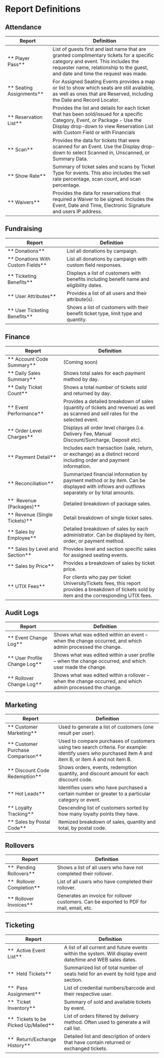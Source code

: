 # Report Definitions

## Attendance

| **Report** | **Definition** |
| --- | --- |
| ** Player Pass** | List of guests first and last name that are granted complimentary tickets for a specific category and event. This includes the requester name, relationship to the guest, and date and time the request was made. |
| ** Seating Assignments** | For Assigned Seating Events provides a map or list to show which seats are still available, as well as ones that are Reserved, including the Date and Record Locator. |
| ** Reservation List** | Provides the list and details for each ticket that has been sold/issued for a specific Category, Event, or Package - Use the Display drop-down to view Reservation List with Custom Field or with Financials |
| ** Scan** | Provides the data for tickets that were scanned for an Event. Use the Display drop-down to select Scanned in, Unscanned, or Summary Data. |
| ** Show Rate** | Summary of ticket sales and scans by Ticket Type for events. This also includes the sell rate percentage, scan count, and scan percentage. |
| ** Waivers** | Provides the data for reservations that required a Waiver to be signed. Includes the Event, Date and Time, Electronic Signature and users IP address. |

## Fundraising

| **Report** | **Definition** |
| --- | --- |
| ** Donations** | List all donations by campaign. |
| ** Donations With Custom Fields** | List all donations by campaign with custom field responses. |
| ** Ticketing Benefits** | Displays a list of customers with benefits including benefit name and eligibility dates. |
| ** User Attributes** | Provides a list of all users and their attribute(s). |
| ** User Ticketing Benefits** | Shows a list of customers with their benefit ticket type, limit type and quantity. |

## Finance

| **Report** | **Definition** |
| --- | --- |
| ** Account Code Summary** | (Coming soon) |
| ** Daily Sales Summary** | Shows total sales for each payment method by day. |
| ** Daily Ticket Count** | Shows a total number of tickets sold and returned by day. |
| ** Event Performance** | Provides a detailed breakdown of sales (quantity of tickets and revenue) as well as scanned and sell rates for the selected event. |
| ** Order Level Charges** | Displays all order level charges (i.e. Delivery Fee, Manual Discount/Surcharge, Deposit etc). |
| ** Payment Detail** | Includes each transaction (sale, return, or exchange) as a distinct record including order and payment information. |
| ** Reconciliation** | Summarized financial information by payment method or by item. Can be displayed with inflows and outflows separately or by total amounts. |
| **  Revenue (Packages)** | Detailed breakdown of package sales. |
| ** Revenue (Single Tickets)** | Detail breakdown of single ticket sales. |
| ** Sales by Employee** | Detailed breakdown of sales by each administrator. Can be displayed by item, order, or payment method. |
| ** Sales by Level and Section** | Provides level and section specific sales for assigned seating events. |
| ** Sales by Price** | Provides a breakdown of sales by ticket price. |
| ** UTIX Fees** | For clients who pay per ticket UniversityTickets fees, this report provides a breakdown of tickets sold by item and the corresponding UTIX fees. |

## Audit Logs

| **Report** | **Definition** |
| --- | --- |
| ** Event Change Log** | Shows what was edited within an event – when the change occurred, and which admin processed the change. |
| ** User Profile Change Log** | Shows what was edited within a user profile – when the change occurred, and which user made the change. |
| ** Rollover Change Log** | Shows what was edited within a rollover – when the change occurred, and which admin processed the change. |

## Marketing

| **Report** | **Definition** |
| --- | --- |
| ** Customer Marketing** | Used to generate a list of customers (one result per user). |
| ** Customer Purchase Comparison** | Used to compare purchases of customers using two search criteria. For example: identify users who purchased item A and item B, or item A and not item B. |
| ** Discount Code Redemption** | Shows orders, events, redemption quantity, and discount amount for each discount code. |
| ** Hot Leads** | Identifies users who have purchased a certain number or greater to a particular category or event. |
| ** Loyalty Tracking** | Descending list of customers sorted by how many loyalty points they have. |
| ** Sales by Postal Code** | Itemized breakdown of sales, quantity and total, by postal code. |

## Rollovers

| **Report** | **Definition** |
| --- | --- |
| **  Pending Rollovers** | Shows a list of all users who have not completed their rollover. |
| **  Rollover Completion** | List of all users who have completed their rollover. |
| ** Rollover Invoices** | Generates an invoice for rollover customers. Can be exported to PDF for mail, email, etc. |

## Ticketing

| **Report** | **Definition** |
| --- | --- |
| **  Active Event List** | A list of all current and future events within the system. Will display event date/time and WEB sales dates. |
| **  Held Tickets** | Summarized list of total number of seats held for an event by hold type and section. |
| **  Pass Assignment** | List of credential numbers/barcode and their respective user. |
| **  Ticket Inventory** | Summary of sold and available tickets by event. |
| **  Tickets to be Picked Up/Mailed** | List of orders filtered by delivery method. Often used to generate a will call list. |
| **  Return/Exchange History** | Detailed list and description of orders that have contain returned or exchanged tickets. |